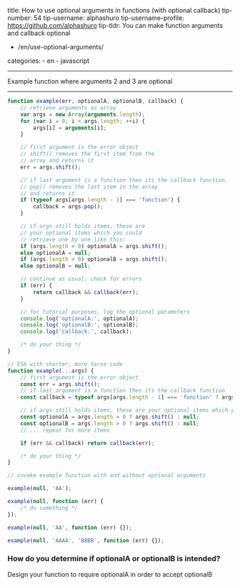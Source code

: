 title: How to use optional arguments in functions (with optional callback)
tip-number: 54
tip-username: alphashuro
tip-username-profile: https://github.com/alphashuro
tip-tldr: You can make function arguments and callback optional

-   /en/use-optional-arguments/

categories: - en - javascript

---

Example function where arguments 2 and 3 are optional

---

```js
function example(err, optionalA, optionalB, callback) {
    // retrieve arguments as array
    var args = new Array(arguments.length);
    for (var i = 0; i < args.length; ++i) {
        args[i] = arguments[i];
    }

    // first argument is the error object
    // shift() removes the first item from the
    // array and returns it
    err = args.shift();

    // if last argument is a function then its the callback function.
    // pop() removes the last item in the array
    // and returns it
    if (typeof args[args.length - 1] === 'function') {
        callback = args.pop();
    }

    // if args still holds items, these are
    // your optional items which you could
    // retrieve one by one like this:
    if (args.length > 0) optionalA = args.shift();
    else optionalA = null;
    if (args.length > 0) optionalB = args.shift();
    else optionalB = null;

    // continue as usual: check for errors
    if (err) {
        return callback && callback(err);
    }

    // for tutorial purposes, log the optional parameters
    console.log('optionalA:', optionalA);
    console.log('optionalB:', optionalB);
    console.log('callback:', callback);

    /* do your thing */
}

// ES6 with shorter, more terse code
function example(...args) {
    // first argument is the error object
    const err = args.shift();
    // if last argument is a function then its the callback function
    const callback = typeof args[args.length - 1] === 'function' ? args.pop() : null;

    // if args still holds items, these are your optional items which you could retrieve one by one like this:
    const optionalA = args.length > 0 ? args.shift() : null;
    const optionalB = args.length > 0 ? args.shift() : null;
    // ... repeat for more items

    if (err && callback) return callback(err);

    /* do your thing */
}

// invoke example function with and without optional arguments

example(null, 'AA');

example(null, function (err) {
    /* do something */
});

example(null, 'AA', function (err) {});

example(null, 'AAAA', 'BBBB', function (err) {});
```

### How do you determine if optionalA or optionalB is intended?

Design your function to require optionalA in order to accept optionalB
